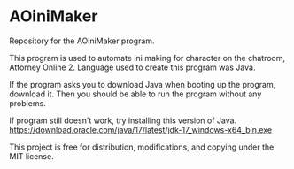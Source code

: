 # AOiniMaker
 Repository for the AOiniMaker program.

This program is used to automate ini making for character on the chatroom, Attorney Online 2. Language used to create this program was Java.

If the program asks you to download Java when booting up the program, download it. Then you should be able to run the program without any problems.

If program still doesn't work, try installing this version of Java. https://download.oracle.com/java/17/latest/jdk-17_windows-x64_bin.exe

This project is free for distribution, modifications, and copying under the MIT license.
